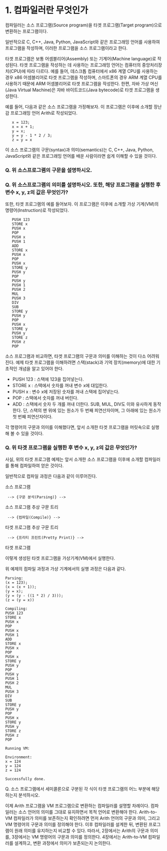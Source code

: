 # 1. 컴파일러란 무엇인가

컴파일러는 소스 프로그램(Source program)을 타겟 프로그램(Target program)으로 
변환하는 프로그램이다.

일반적으로 C, C++, Java, Python, JavaScript와 같은 프로그래밍 언어를 사용하여 
프로그램을 작성하며, 이러한 프로그램을 소스 프로그램이라고 한다.

타겟 프로그램은 보통 어셈블리어(Assembly) 또는 기계어(Machine language)로 
작성된다. 타겟 프로그램을 작성하는 데 사용하는 프로그래밍 언어는 컴퓨터의 
중앙처리장치(CPU)에 따라 다르다. 예를 들어, 데스크톱 컴퓨터에서 x86 계열 
CPU를 사용하는 경우 x86 어셈블리어로 타겟 프로그램을 작성하며, 스마트폰의 
경우 ARM 계열 CPU를 사용하기 때문에 ARM 어셈블리어로 타겟 프로그램을 작성한다.
한편, 자바 가상 머신(Java Virtual Machine)은 자바 바이트코드(Java bytecode)로 
타겟 프로그램을 생성한다.

예를 들어, 다음과 같은 소스 프로그램을 가정해보자. 이 프로그램은 이후에 
소개할 장난감 프로그래밍 언어 Arith로 작성되었다.

```
   x = 123;
   x = x + 1;
   y = x; 
   y = y - 1 * 2 / 3;
   z = y = x
```

이 소스 프로그램의 구문(syntax)과 의미(semantics)는 C, C++, Java, 
Python, JavaScript와 같은 프로그래밍 언어를 배운 사람이라면 쉽게 이해할 수 
있을 것이다.

### Q. 위 소스프로그램의 구문을 설명하시오.

### Q. 위 소스프로그램의 의미를  설명하시오. 또한, 해당 프로그램을 실행한 후 변수 x, y, z의 값은 무엇인가?

또한, 타겟 프로그램의 예를 들어보자. 이 프로그램은 이후에 소개할 가상 기계(VM)의 명령어(Instruction)로 작성되었다.

```
   PUSH 123
   STORE x
   PUSH x
   POP
   PUSH x
   PUSH 1
   ADD
   STORE x
   PUSH x
   POP
   PUSH x
   STORE y
   PUSH y
   POP
   PUSH y
   PUSH 1
   PUSH 2
   MUL
   PUSH 3
   DIV
   SUB
   STORE y
   PUSH y
   POP
   PUSH x
   STORE y
   PUSH y
   STORE z
   PUSH z
   POP
```

소스 프로그램과 비교하면, 타겟 프로그램의 구문과 의미를 이해하는 것이 다소 어려워진다. 예제 타겟 프로그램을 이해하려면 스택(stack)과 기억 장치(memory)에 대한 기초적인 개념을 알고 있어야 한다.


 - PUSH 123 : 스택에 123을 집어넣는다.
 - STORE x : 스택에서 숫자를 꺼내 변수 x에 대입한다.
 - PUSH x : 변수 x에 저장된 숫자를 꺼내 스택에 집어넣는다.
 - POP : 스택에서 숫자를 꺼내 버린다.
 - ADD : 스택에서 숫자 두 개를 꺼내 더한다. SUB, MUL, DIV도 이와 유사하게 동작한다. 단, 스택의 맨 위에 있는 원소가 두 번째 피연산자이며, 그 아래에 있는 원소가 첫 번째 피연산자이다.

각 명령어의 구문과 의미를 이해했다면, 앞서 소개한 타겟 프로그램을 머릿속으로 실행해 볼 수 있을 것이다.

### Q. 위 타겟 프로그램을 실행한 후 변수 x, y, z의 값은 무엇인가?

사실, 위의 타겟 프로그램 예제는 앞서 소개한 소스 프로그램을 이후에 소개할 컴파일러를 통해 컴파일하여 얻은 것이다.

일반적으로 컴파일 과정은 다음과 같이 이루어진다.

  소스 프로그램
  
     --> {구문 분석(Parsing)} -->
     
  소스 프로그램 추상 구문 트리
  
     --> {컴파일(Compile)} -->
     
  타겟 프로그램 추상 구문 트리

     --> {프리티 프린트(Pretty Print)} -->
     
  타겟 프로그램

이렇게 생성된 타겟 프로그램을 가상기계(VM)에서 실행한다.

위 예제의 컴파일 과정과 가상 기계에서의 실행 과정은 다음과 같다.

```
Parsing:
(x = 123);
(x = (x + 1));
(y = x);
(y = (y - ((1 * 2) / 3)));
(z = (y = x))

Compiling:
PUSH 123
STORE x
PUSH x
POP
PUSH x
PUSH 1
ADD
STORE x
PUSH x
POP
PUSH x
STORE y
PUSH y
POP
PUSH y
PUSH 1
PUSH 2
MUL
PUSH 3
DIV
SUB
STORE y
PUSH y
POP
PUSH x
STORE y
PUSH y
STORE z
PUSH z
POP

Running VM:

Environment:
x = 124
y = 124
z = 124

Successfully done.
```

Q. 소스 프로그램에서 세미콜론으로 구분된 각 식이 타겟 프로그램의 어느 부분에 해당하는지 분석하시오.

이제 Arith 프로그램을 VM 프로그램으로 변환하는 컴파일러를 설명할 차례이다.
컴파일러는 소스 언어의 의미를 그대로 유지하면서 목적 언어로 변환해야 한다.
Arith-to-VM 컴파일러가 의미를 보존하는지 확인하려면 먼저 Arith 언어의 구문과 의미,
그리고 VM 명령어의 구문과 의미를 정의해야 한다.
이후 컴파일러를 설계한 뒤, 변환된 프로그램이 원래 의미를 유지하는지 비교할 수 있다.
따라서, 2장에서는 Arith의 구문과 의미를, 3장에서는 VM 명령어의 구문과 의미를 정의한다.
4장에서는 Arith-to-VM 컴파일러를 설계하고, 변환 과정에서 의미가 보존되는지 논의한다.


